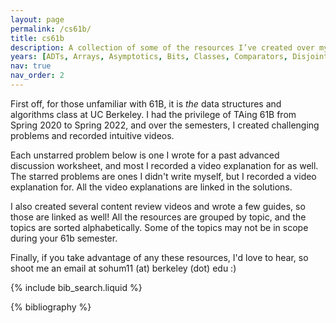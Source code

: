 ```yaml
---
layout: page
permalink: /cs61b/
title: cs61b
description: A collection of some of the resources I’ve created over my time teaching CS 61B.
years: [ADTs, Arrays, Asymptotics, Bits, Classes, Comparators, Disjoint Sets, Dynamic Method Selection, Graphs, Hashing, Heaps, Iterators, LLRBs, Linked Lists, MSTs, Shortest Paths, Sorting, Trees, Tries]
nav: true
nav_order: 2
---
```

First off, for those unfamiliar with 61B, it is *the* data structures and algorithms class at UC Berkeley. I had the privilege of TAing 61B from Spring 2020 to Spring 2022, and over the semesters, I created challenging problems and recorded intuitive videos.

Each unstarred problem below is one I wrote for a past advanced discussion worksheet, and most I recorded a video explanation for as well. The starred problems are ones I didn't write myself, but I recorded a video explanation for. All the video explanations are linked in the solutions.

I also created several content review videos and wrote a few guides, so those are linked as well! All the resources are grouped by topic, and the topics are sorted alphabetically. Some of the topics may not be in scope during your 61b semester.

Finally, if you take advantage of any these resources, I'd love to hear, so shoot me an email at sohum11 (at) berkeley (dot) edu :)

<!-- _pages/publications.md -->

<!-- Bibsearch Feature -->

{% include bib_search.liquid %}

<div class="publications">

{% bibliography %}

</div>
